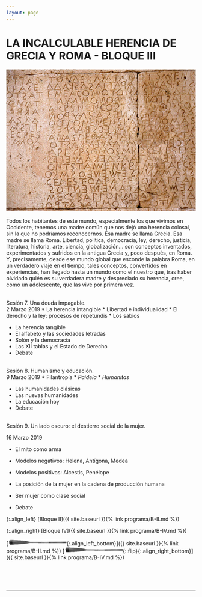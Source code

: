```yaml
---
layout: page
---
```


LA INCALCULABLE HERENCIA DE GRECIA Y ROMA - BLOQUE III
=====================================================

![Imagen](/assets/images/3.jpg "Titulo")

Todos los habitantes de este mundo, especialmente los que vivimos en Occidente, tenemos una madre común que nos dejó una herencia colosal, sin la que no podríamos reconocernos. Esa madre se llama Grecia. Esa madre se llama Roma. Libertad, política, democracia, ley, derecho, justicia, literatura, historia, arte, ciencia, globalización... son conceptos inventados, experimentados y sufridos en la antigua Grecia y, poco después, en Roma. Y, precisamente, desde ese mundo global que esconde la palabra Roma, en un verdadero viaje en el tiempo, tales conceptos, convertidos en experiencias, han llegado hasta un mundo como el nuestro que, tras haber olvidado quién es su verdadera madre y despreciado su herencia, cree, como un adolescente, que las vive por primera vez.



<br>
<a class="nostyle" id="sesion7">Sesión 7. Una deuda impagable.</a>
<br>
  2 Marzo 2019
* La herencia intangible
* Libertad e individualidad
* El derecho y la ley: procesos de repetundis
* Los sabios

* La herencia tangible
* El alfabeto y las sociedades letradas
* Solón y la democracia
* Las XII tablas y el Estado de Derecho
* Debate

<br>
<a class="nostyle" id="sesion8">Sesión 8. Humanismo y educación.</a>
<br>
  9 Marzo 2019
* Filantropía
* <i>Paideía</i>
* <i>Humanitas</i>

* Las humanidades clásicas
* Las nuevas humanidades
* La educación hoy
* Debate

<br>
<a class="nostyle" id="sesion9">Sesión 9. Un lado oscuro: el destierro social de la mujer.</a>
<br>

   16 Marzo 2019
* El mito como arma
* Modelos negativos: Helena, Antígona, Medea
* Modelos positivos: Alcestis, Penélope

* La posición de la mujer en la cadena de producción humana
* Ser mujer como clase social
* Debate

{:.align_left}
[Bloque II]({{ site.baseurl }}{% link programa/B-II.md %})

{:.align_right}
[Bloque IV]({{ site.baseurl }}{% link programa/B-IV.md %})

[<img src="/assets/images/oar.png"/>{:.align_left_bottom}]({{ site.baseurl }}{% link programa/B-II.md %})
[<img src="/assets/images/oar.png"/>{:.flip}{:.align_right_bottom}]({{ site.baseurl }}{% link programa/B-IV.md %})

<br>
<br>
<br>
<hr>
